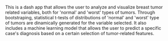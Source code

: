 This is a dash app that allows the user to analyze and visualize breast tumor related variables, both for 'normal' and 'worst' types of tumors.
Through bootstraping, statistical t-tests of distributions of 'normal' and 'worst' type of tumors are dinamically generated for the variable selected.
It also includes a machine learning model that allows the user to predict a specific case's diagnosis based on a certain selection of tumor-related features.